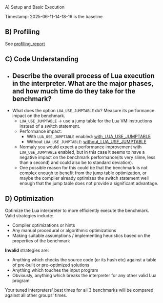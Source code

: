 A) Setup and Basic Execution

Timestamp: 2025-06-11-14-18-16 is the baseline

B) Profiling
------------
See [profiling_report](./profiling/profiling_report.md)


C) Code Understanding
---------------------

* Describe the overall process of Lua execution in the interpreter. What are the major phases, and how much time do they take for the benchmark?  
    - 
* What does the option `LUA_USE_JUMPTABLE` do? Measure its performance impact on the benchmark.  
    - `LUA_USE_JUMPTABLE` -> use a jump table for the Lua VM instructions instead of a switch statement.
    - Performance impact: 
        - With `LUA_USE_JUMPTABLE` enabled: [with_LUA_USE_JUMPTABLE](./results/benchmark-2025-06-11-14-33-24.txt)
        - Without `LUA_USE_JUMPTABLE`: [without_LUA_USE_JUMPTABLE](./results/benchmark-2025-06-11-14-38-10.txt)
    - Normaly you would expect a performance improvement with `LUA_USE_JUMPTABLE` enabled, but in this case it seems to have a negative impact on the benchmark performance(its very slime, less than a second) and could also be to standard deviation).
    - One possible reason for this could be that the benchmark is not complex enough to benefit from the jump table optimization, or maybe the compiler already optimizes the switch statement well enough that the jump table does not provide a significant advantage.

D) Optimization
---------------

Optimize the Lua interpreter to more efficiently execute the benchmark.  
Valid strategies include:

 * Compiler optimizations or hints
 * Any manual procedural or algorithmic optimizations
 * Making suitable assumptions / implementing heuristics based on the properties of the benchmark

**Invalid** strategies are:

 * Anything which checks the source code (or its hash etc) against a table of pre-built or pre-optimized solutions
 * Anything which touches the input program
 * Obviously, anything which breaks the interpreter for any other valid Lua program

Your tuned interpreters' best times for all 3 benchmarks will be compared against all other groups' times.

